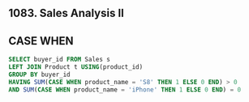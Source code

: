 ## 1083. Sales Analysis II
## CASE WHEN 
~~~SQL
SELECT buyer_id FROM Sales s
LEFT JOIN Product t USING(product_id)
GROUP BY buyer_id
HAVING SUM(CASE WHEN product_name = 'S8' THEN 1 ELSE 0 END) > 0 
AND SUM(CASE WHEN product_name = 'iPhone' THEN 1 ELSE 0 END) = 0
~~~
